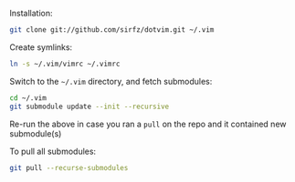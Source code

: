 Installation:
```sh
git clone git://github.com/sirfz/dotvim.git ~/.vim
```
Create symlinks:
```sh
ln -s ~/.vim/vimrc ~/.vimrc
```
Switch to the `~/.vim` directory, and fetch submodules:
```sh
cd ~/.vim
git submodule update --init --recursive
```
Re-run the above in case you ran a `pull` on the repo and it contained new submodule(s)

To pull all submodules:
```sh
git pull --recurse-submodules
```
